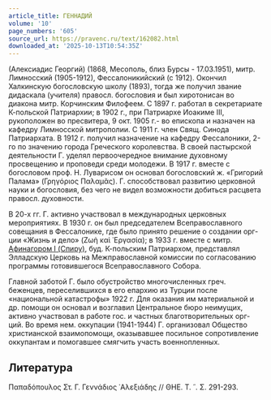 ```yaml
---
article_title: ГЕННАДИЙ
volume: '10'
page_numbers: '605'
source_url: https://pravenc.ru/text/162082.html
downloaded_at: '2025-10-13T10:54:35Z'
---
```


(Алексиадис Георгий) (1868, Месополь, близ Бурсы - 17.03.1951), митр. Лимносский (1905-1912), Фессалоникийский (с 1912). Окончил Халкинскую богословскую школу (1893), тогда же получил звание дидаскала (учителя) правосл. богословия и был хиротонисан во диакона митр. Корчинским Филофеем. С 1897 г. работал в секретариате К-польской Патриархии; в 1902 г., при Патриархе Иоакиме III, рукоположен во пресвитера, 9 окт. 1905 г.- во епископа и назначен на кафедру Лимносской митрополии. С 1911 г. член Свящ. Синода Патриархата. В 1912 г. получил назначение на кафедру Фессалоники, 2-го по значению города Греческого королевства. В своей пастырской деятельности Г. уделял первоочередное внимание духовному просвещению и проповеди среди молодежи. В 1917 г. вместе с богословом проф. Н. Луварисом он основал богословский ж. «Григорий Палама» (Γρηγόριος 
Παλαμᾶς). Г. способствовал развитию церковной науки и богословия, без чего не видел возможности добиться расцвета правосл. духовности.

В 20-х гг. Г. активно участвовал в международных церковных мероприятиях. В 1930 г. он был председателем Всеправославного совещания в Фессалонике, где было принято решение о создании орг-ции «Жизнь и дело» (Ζωὴ 
καὶ 
᾿Εργασία); в 1933 г. вместе с митр. [Афинагором I (Спиру)](<https://pravenc.ru/text/Афинагором I (Спиру).html>), буд. К-польским Патриархом, представлял Элладскую Церковь на Межправославной комиссии по согласованию программы готовившегося Всеправославного Собора.

Главной заботой Г. было обустройство многочисленных греч. беженцев, переселившихся в его епархию из Турции после «национальной катастрофы» 1922 г. Для оказания им материальной и др. помощи он основал и возглавил Центральное бюро неимущих, активно участвовал в работе гос. и частных благотворительных орг-ций. Во время нем. оккупации (1941-1944) Г. организовал Общество христианской взаимопомощи, оказывавшее посильное сопротивление оккупантам и помогавшее смягчить участь военнопленных.

## Литература

Παπαδόπουλος Στ. Γ. Γεννάδιος ᾿Αλεξιάδης // ΘΗΕ. Τ. ῝. Σ. 291-293.
